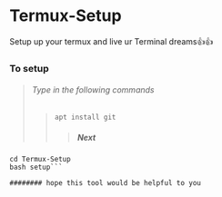 # Termux-Setup
Setup up your termux and live ur Terminal dreams👍👍

### To setup
>###### Type in the following commands 
>>``apt install git
``
>>>##### Next
```git clone 
cd Termux-Setup
bash setup```

######## hope this tool would be helpful to you
